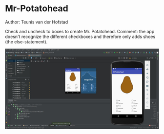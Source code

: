 # Mr-Potatohead

Author: Teunis van der Hofstad

Check and uncheck to boxes to create Mr. Potatohead. 
Comment: the app doesn't recognize the different checkboxes and therefore only adds shoes (the else-statement). 

![Alt text](https://github.com/teunisvdh/Mr-Potatohead/blob/master/doc/KnipselMrpotato.JPG "Screenshot")
